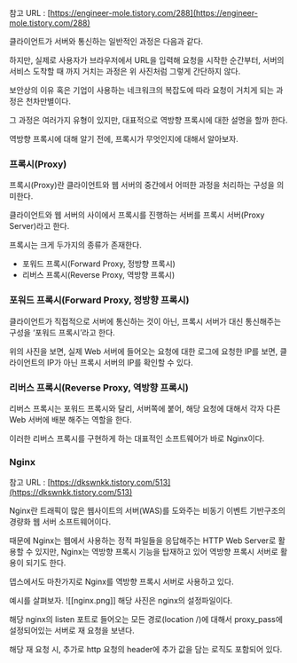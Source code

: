 
참고 URL : [https://engineer-mole.tistory.com/288](https://engineer-mole.tistory.com/288)

클라이언트가 서버와 통신하는 일반적인 과정은 다음과 같다.

하지만, 실제로 사용자가 브라우저에서 URL을 입력해 요청을 시작한 순간부터, 서버의 서비스 도착할 때 까지 거치는 과정은 위 사진처럼 그렇게 간단하지 않다.

보안상의 이유 혹은 기업이 사용하는 네크워크의 복잡도에 따라 요청이 거치게 되는 과정은 천차만별이다.

그 과정은 여러가지 유형이 있지만, 대표적으로 역방향 프록시에 대한 설명을 할까 한다.

역방향 프록시에 대해 알기 전에, 프록시가 무엇인지에 대해서 알아보자.

### 프록시(Proxy)

프록시(Proxy)란 클라이언트와 웹 서버의 중간에서 어떠한 과정을 처리하는 구성을 의미한다.

클라이언트와 웹 서버의 사이에서 프록시를 진행하는 서버를 프록시 서버(Proxy Server)라고 한다.

프록시는 크게 두가지의 종류가 존재한다.

- 포워드 프록시(Forward Proxy, 정방향 프록시)
- 리버스 프록시(Reverse Proxy, 역방향 프록시)

### 포워드 프록시(Forward Proxy, 정방향 프록시)

클라이언트가 직접적으로 서버에 통신하는 것이 아닌, 프록시 서버가 대신 통신해주는 구성을 ‘포워드 프록시’라고 한다.

위의 사진을 보면, 실제 Web 서버에 들어오는 요청에 대한 로그에 요청한 IP를 보면, 클라이언트의 IP가 아닌 프록시 서버의 IP를 확인할 수 있다.

### 리버스 프록시(Reverse Proxy, 역방향 프록시)

리버스 프록시는 포워드 프록시와 달리, 서버쪽에 붙어, 해당 요청에 대해서 각자 다른 Web 서버에 배분 해주는 역할을 한다.

이러한 리버스 프록시를 구현하게 하는 대표적인 소프트웨어가 바로 Nginx이다.

### Nginx

참고 URL : [https://dkswnkk.tistory.com/513](https://dkswnkk.tistory.com/513)

Nginx란 트래픽이 많은 웹사이트의 서버(WAS)를 도와주는 비동기 이벤트 기반구조의 경량화 웹 서버 소프트웨어이다.

때문에 Nginx는 웹에서 사용하는 정적 파일들을 응답해주는 HTTP Web Server로 활용할 수 있지만, Nginx는 역방향 프록시 기능을 탑재하고 있어 역방향 프록시 서버로 활용이 되기도 한다.

뎁스에서도 마찬가지로 Nginx를 역방향 프록시 서버로 사용하고 있다.

예시를 살펴보자.
![[nginx.png]]
해당 사진은 nginx의 설정파일이다.

해당 nginx의 listen 포트로 들어오는 모든 경로(location /)에 대해서 proxy_pass에 설정되어있는 서버로 재 요청을 보낸다.

해당 재 요청 시, 추가로 http 요청의 header에 추가 값을 담는 로직도 포함되어 있다.